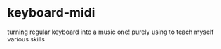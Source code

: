 # keyboard-midi
turning regular keyboard into a music one! purely using to teach myself various skills
